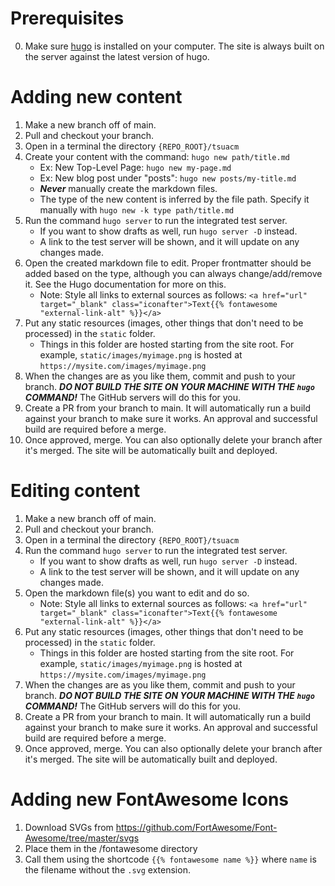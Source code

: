 # Prerequisites
0. Make sure [hugo](https://gohugo.io/getting-started/installing) is installed on your computer. The site is always built on the server against the latest version of hugo.

# Adding new content

1. Make a new branch off of main.
2. Pull and checkout your branch.
3. Open in a terminal the directory `{REPO_ROOT}/tsuacm`
4. Create your content with the command: `hugo new path/title.md`
    + Ex: New Top-Level Page: `hugo new my-page.md`
    + Ex: New blog post under "posts": `hugo new posts/my-title.md`
    + ***Never*** manually create the markdown files.
    + The type of the new content is inferred by the file path. Specify it manually with `hugo new -k type path/title.md`
5. Run the command `hugo server` to run the integrated test server.
    + If you want to show drafts as well, run `hugo server -D` instead.
    + A link to the test server will be shown, and it will update on any changes made.
6. Open the created markdown file to edit. Proper frontmatter should be added based on the type, although you can always change/add/remove it. See the Hugo documentation for more on this.
    + Note: Style all links to external sources as follows: `<a href="url" target="_blank" class="iconafter">Text{{% fontawesome "external-link-alt" %}}</a>`
7. Put any static resources (images, other things that don't need to be processed) in the `static` folder.
    + Things in this folder are hosted starting from the site root. For example, `static/images/myimage.png` is hosted at `https://mysite.com/images/myimage.png`
8. When the changes are as you like them, commit and push to your branch. ***DO NOT BUILD THE SITE ON YOUR MACHINE WITH THE `hugo` COMMAND!*** The GitHub servers will do this for you.
9.  Create a PR from your branch to main. It will automatically run a build against your branch to make sure it works. An approval and successful build are required before a merge.
10.  Once approved, merge. You can also optionally delete your branch after it's merged. The site will be automatically built and deployed.

# Editing content

1. Make a new branch off of main.
2. Pull and checkout your branch.
3. Open in a terminal the directory `{REPO_ROOT}/tsuacm`
4. Run the command `hugo server` to run the integrated test server.
    + If you want to show drafts as well, run `hugo server -D` instead.
    + A link to the test server will be shown, and it will update on any changes made.
5. Open the markdown file(s) you want to edit and do so.
    + Note: Style all links to external sources as follows: `<a href="url" target="_blank" class="iconafter">Text{{% fontawesome "external-link-alt" %}}</a>`
6. Put any static resources (images, other things that don't need to be processed) in the `static` folder.
    + Things in this folder are hosted starting from the site root. For example, `static/images/myimage.png` is hosted at `https://mysite.com/images/myimage.png`
7. When the changes are as you like them, commit and push to your branch. ***DO NOT BUILD THE SITE ON YOUR MACHINE WITH THE `hugo` COMMAND!*** The GitHub servers will do this for you.
8. Create a PR from your branch to main. It will automatically run a build against your branch to make sure it works. An approval and successful build are required before a merge.
9.  Once approved, merge. You can also optionally delete your branch after it's merged. The site will be automatically built and deployed.

# Adding new FontAwesome Icons

1. Download SVGs from https://github.com/FortAwesome/Font-Awesome/tree/master/svgs
2. Place them in the /fontawesome directory
3. Call them using the shortcode `{{% fontawesome name %}}` where `name` is the filename without the `.svg` extension.
